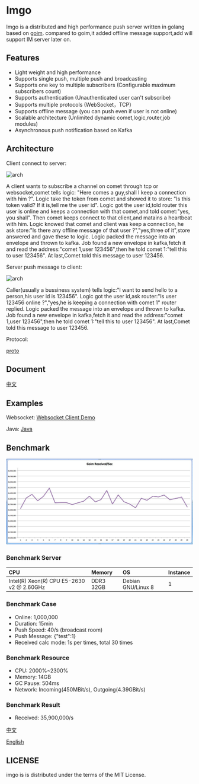 Imgo
==============
Imgo is a distributed and high performance push server written in golang based on [goim](https://github.com/Terry-Mao/goim).
compared to goim,it added offline message support,add will support IM server later on.


## Features
 * Light weight and high performance
 * Supports single push, multiple push and broadcasting
 * Supports one key to multiple subscribers (Configurable maximum subscribers count)
 * Supports authentication (Unauthenticated user can't subscribe)
 * Supports multiple protocols (WebSocket，TCP）
 * Supports offline message (you can push even if user is not online)
 * Scalable architecture (Unlimited dynamic comet,logic,router,job modules)
 * Asynchronous push notification based on Kafka

## Architecture
Client connect to server:

![arch](https://github.com/imroc/imgo/blob/master/doc/connect.gif)

A client wants to subscribe a channel on comet through tcp or websocket,comet tells logic: "Here comes a guy,shall I keep a connection with him ?".
Logic take the token from comet and showed it to store: "Is this token valid? If it is,tell me the user id".
Logic got the user id,told router this user is online and keeps a connection with that comet,and told comet:"yes, you shall".
Then comet keeps connect to that client,and matains a heartbeat with him.
Logic knowed that comet and client was keep a connection, he ask store:"Is there any offline message of that user ?","yes,three of it",store answered and gave these to logic.
Logic packed the message into an envelope and thrown to kafka.
Job found a new envelope in kafka,fetch it and read the address:"comet 1,user 123456",then he told comet 1:"tell this to user 123456".
At last,Comet told this message to user 123456.


Server push message to client:

![arch](https://github.com/imroc/imgo/blob/master/doc/push.gif)

Caller(usually a bussiness system) tells logic:"I want to send hello to a person,his user id is 123456".
Logic got the user id,ask router:"Is user 123456 online ?","yes,he is keeping a connection with comet 1" router replied.
Logic packed the message into an envelope and thrown to kafka.
Job found a new envelope in kafka,fetch it and read the address:"comet 1,user 123456",then he told comet 1:"tell this to user 123456".
At last,Comet told this message to user 123456.

Protocol:

[proto](https://github.com/imroc/imgo/blob/master/doc/protocol.png)

## Document
[中文](./README_cn.md)

## Examples
Websocket: [Websocket Client Demo](https://github.com/imroc/imgo/tree/master/examples/javascript)

Java: [Java](https://github.com/imroc/imgo-java-sdk)

## Benchmark
![benchmark](./doc/benchmark.jpg)

### Benchmark Server
| CPU | Memory | OS | Instance |
| :---- | :---- | :---- | :---- |
| Intel(R) Xeon(R) CPU E5-2630 v2 @ 2.60GHz  | DDR3 32GB | Debian GNU/Linux 8 | 1 |

### Benchmark Case
* Online: 1,000,000
* Duration: 15min
* Push Speed: 40/s (broadcast room)
* Push Message: {"test":1}
* Received calc mode: 1s per times, total 30 times

### Benchmark Resource
* CPU: 2000%~2300%
* Memory: 14GB
* GC Pause: 504ms
* Network: Incoming(450MBit/s), Outgoing(4.39GBit/s)

### Benchmark Result
* Received: 35,900,000/s

[中文](./doc/benchmark_cn.md)

[English](./doc/benchmark_en.md)

## LICENSE
imgo is is distributed under the terms of the MIT License.
